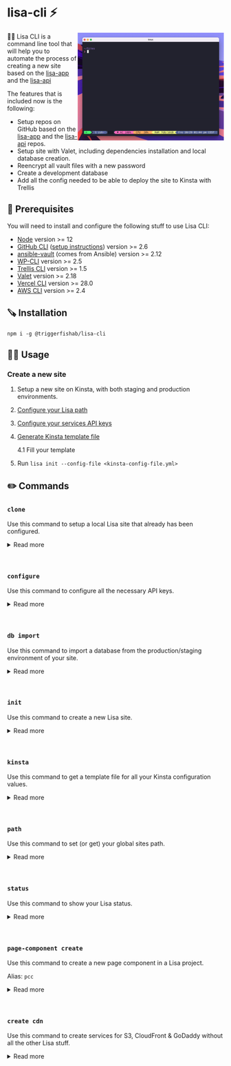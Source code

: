 # lisa-cli ⚡️
<img align="right" src="./docs/assets/lisa-init.gif"  height="250" />

💁‍♀️ Lisa CLI is a command line tool that will help you to automate the process of creating a new site based on the [lisa-app](https://github.com/triggerfishab/lisa-app) and the [lisa-api](https://github.com/triggerfishab/lisa-api)

The features that is included now is the following:
* Setup repos on GitHub based on the [lisa-app](https://github.com/triggerfishab/lisa-app) and the [lisa-api](https://github.com/triggerfishab/lisa-api) repos.
* Setup site with Valet, including dependencies installation and local database creation.
* Reencrypt all vault files with a new password
* Create a development database
* Add all the config needed to be able to deploy the site to Kinsta with Trellis

## 🔧 Prerequisites
You will need to install and configure the following stuff to use Lisa CLI:
* [Node](https://nodejs.org/en/) version >= 12
* [GitHub CLI](https://github.com/cli/cli) ([setup instructions](https://cli.github.com/manual/)) version >= 2.6
* [ansible-vault](https://docs.ansible.com/ansible/2.9/user_guide/vault.html) (comes from Ansible) version >= 2.12
* [WP-CLI](https://wp-cli.org/) version >= 2.5
* [Trellis CLI](https://github.com/roots/trellis-cli) version >= 1.5
* [Valet](https://laravel.com/docs/8.x/valet) version >= 2.18
* [Vercel CLI](https://vercel.com/cli) version >= 28.0
* [AWS CLI](https://aws.amazon.com/cli/) version >= 2.4

## 🪚 Installation
```npm i -g @triggerfishab/lisa-cli```

## 🏃‍♂️ Usage
### Create a new site

1. Setup a new site on Kinsta, with both staging and production environments.
2. [Configure your Lisa path](#path)
3. [Configure your services API keys](#configure)
4. [Generate Kinsta template file](#kinsta)

	4.1 Fill your template
5. Run `lisa init --config-file <kinsta-config-file.yml>`

## ✏️ Commands

### `clone`
Use this command to setup a local Lisa site that already has been configured.
<details>
<summary>Read more</summary>
<p>
If you want to setup an already existing Lisa site for local development, you can just run the following command:

Example: `lisa clone`
</p>
</details>

&nbsp;

### `configure`
Use this command to configure all the necessary API keys.
<details>
<summary>Read more</summary>
<p>
Before setting up your first site, you will need to run this command to enter all the necessary API keys that the program uses. All of these can be found in the "Lisa CLI" item in 1Password.

Example: `lisa configure [service]`

If you've entered incorrect values or need to change them, use the `--reset` option below. _💡 Pass an argument for which service to configure to not reset all of them._

#### `--reset`
Use this option with the `configure` command to reset your previously configured API keys.

Example: `lisa configure --reset`

#### `[service]`
Use this argument for which service to configure, available services: `aws`, `godaddy`, `sendgrid`
</p>
</details>

&nbsp;

### `db import`
Use this command to import a database from the production/staging environment of your site.
<details>
<summary>Read more</summary>
<p>
Use this command to import a database from the production/staging environment of the site that you're working on. A prompt will ask you whether you will import it from staging or production

This command will ask for the project name and try to find the correct repos that you should use. If not the correct repos are found, the prompt will let you specify them manually.
</p>
</details>

&nbsp;

### `init`
Use this command to create a new Lisa site.
<details>
<summary>Read more</summary>
<p>
This command will create a new Lisa site for you. You will get both a WordPress API and a Next.js application for the frontend.

The following will be included:
* GitHub repos
* Amazon AWS S3 bucket for media handling
* Amazon AWS Cloudfront CDN for media files
* GoDaddy records for DNS
* Sendgrid subuser for email sending

When the command is done, you will have the following on your computer:
* API site linked to Valet on the domain https://{projectName}-api.test
* Next.js frontend app on http://localhost:3000

#### `-c, --config-file`
Specify the location of your Kinsta config file that you have created via the command `lisa kinsta`
</p>
</details>

&nbsp;

### `kinsta`
Use this command to get a template file for all your Kinsta configuration values.
<details>
<summary>Read more</summary>
<p>
Use this command to get a template file for all your Kinsta configuration values.

Example: `lisa kinsta > kinsta.yml`

After the file has been created, update all existing values with the corresponding values from the site at Kinsta that you created earlier.
</p>
</details>

&nbsp;

### `path`
Use this command to set (or get) your global sites path.
<details>
<summary>Read more</summary>
<p>
Use this command to set (or get) your global sites path. This needs to be set to inform Lisa CLI where to do it's 🪄magic🪄.

Example: `lisa path [path]`

#### `[path]`
Specify a path to set that as your Lisa path. If not specified, you will be given your current Lisa path as output instead.
</p>
</details>

&nbsp;

### `status`
Use this command to show your Lisa status.
<details>
<summary>Read more</summary>
<p>
Use this command to show your Lisa status. You will get output including your current Lisa path and all versions of your packages.

Example: `lisa status`
</p>
</details>

&nbsp;

### `page-component create`
Use this command to create a new page component in a Lisa project.

Alias: `pcc`
<details>
<summary>Read more</summary>
<p>
Use this command to create a new page component in a Lisa project.

It will create basic ACF fields in the api, create a GraphQL fragment, type definitions and a base component in the app.

Example: `lisa page-component create`
</p>
</details>

&nbsp;

### `create cdn`
Use this command to create services for S3, CloudFront & GoDaddy without all the other Lisa stuff.

<details>
<summary>Read more</summary>
<p>

Example: `lisa page-component create`
</p>
</details>
